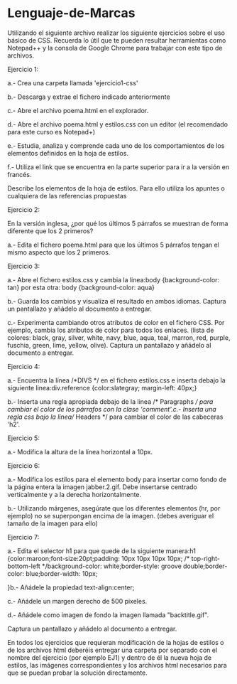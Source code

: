 # Lenguaje-de-Marcas
Utilizando el siguiente archivo realizar los siguiente ejercicios sobre el uso básico de CSS. Recuerda lo útil que te pueden resultar herramientas como Notepad++ y la consola de Google Chrome para trabajar con este tipo de archivos.

Ejercicio 1:

a.- Crea una carpeta llamada 'ejercicio1-css'

b.- Descarga y extrae el fichero indicado anteriormente

c.- Abre el archivo poema.html en el explorador.

d.- Abre el archivo poema.html y estilos.css con un editor (el recomendado para este curso es Notepad+)

e.- Estudia, analiza y comprende cada uno de los comportamientos de los elementos definidos en la hoja de estilos.

f.- Utiliza el link que se encuentra en la parte superior para ir a la versión en francés.

Describe los elementos de la hoja de estilos. Para ello utiliza los apuntes o cualquiera de las referencias propuestas

Ejercicio 2:

En la versión inglesa, ¿por qué los últimos 5 párrafos se muestran de forma diferente que los 2 primeros?

a.- Edita el fichero poema.html para que los últimos 5 párrafos tengan el mismo aspecto que los 2 primeros.

Ejercicio 3:

a.- Abre el fichero estilos.css y cambia la linea:body {background-color: tan} por esta otra: body {background-color: aqua}

b.- Guarda los cambios y visualiza el resultado en ambos idiomas. Captura un pantallazo y añádelo al documento a entregar.

c.- Experimenta cambiando otros atributos de color en el fichero CSS. Por ejemplo, cambia los atributos de color para todos los enlaces. (lista de colores: black, gray, silver, white, navy, blue, aqua, teal, marron, red, purple, fuschia, green, lime, yellow, olive). Captura un pantallazo y añádelo al documento a entregar.

Ejercicio 4:

a.- Encuentra la línea /*DIVS */ en el fichero estilos.css e inserta debajo la siguiente linea:div.reference {color:slategray; margin-left: 40px;}

b.- Inserta una regla apropiada debajo de la linea /* Paragraphs */ para cambiar el color de los párrafos con la clase 'comment'.c.- Inserta una regla css bajo la linea/* Headers */ para cambiar el color de las cabeceras 'h2'.

Ejercicio 5:

a.- Modifica la altura de la línea horizontal a 10px.

Ejercicio 6:

a.- Modifica los estilos para el elemento body para insertar como fondo de la página entera la imagen jabber.2.gif. Debe insertarse centrado verticalmente y a la derecha horizontalmente.

b.- Utilizando márgenes, asegúrate que los diferentes elementos (hr, por ejemplo) no se superpongan encima de la imagen. (debes averiguar el tamaño de la imagen para ello)

Ejercicio 7:

a.- Edita el selector h1 para que quede de la siguiente manera:h1 {color:maroon;font-size:20pt;padding: 10px 10px 10px 10px; /* top-right-bottom-left */background-color: white;border-style: groove double;border-color: blue;border-width: 10px;

}b.- Añádele la propiedad text-align:center;

c.- Añádele un margen derecho de 500 pixeles.

d.- Añádele como imagen de fondo la imagen llamada "backtitle.gif".

Captura un pantallazo y añádelo al documento a entregar.

En todos los ejercicios que requieran modificación de la hojas de estilos o de los archivos html deberéis entregar una carpeta por separado con el nombre del ejercicio (por ejemplo EJ1) y dentro de él la nueva hoja de estilos, las imágenes correspondientes y los archivos html necesarios para que se puedan probar la solución directamente.
